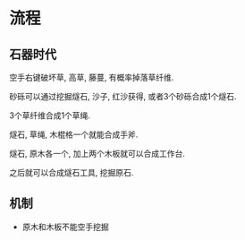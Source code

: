 # 流程

## 石器时代

空手右键破坏草, 高草, 藤蔓, 有概率掉落草纤维.

砂砾可以通过挖掘燧石, 沙子, 红沙获得, 或者3个砂砾合成1个燧石.

3个草纤维合成1个草绳.

燧石, 草绳, 木棍格一个就能合成手斧.

燧石, 原木各一个, 加上两个木板就可以合成工作台.

之后就可以合成燧石工具, 挖掘原石.

## 机制

* 原木和木板不能空手挖掘